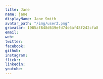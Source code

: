 ```yaml
---
title: Jane
name: jane
displayName: Jane Smith
avatar_path: "/img/user2.png"
gravatar: 1985af848d639efd74c6af48f242cfa8
email: 
web: 
twitter: 
facebook: 
github: 
instagram: 
flickr: 
linkedin: 
youtube: 
---
```


